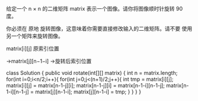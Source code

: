 给定一个 n × n 的二维矩阵 matrix 表示一个图像。请你将图像顺时针旋转 90 度。

你必须在 原地 旋转图像，这意味着你需要直接修改输入的二维矩阵。请不要 使用另一个矩阵来旋转图像。

matrix[i][j]
原索引位置

  
→matrix[j][n−1−i]
→旋转后索引位置
​

class Solution {
    public void rotate(int[][] matrix) {
        int n = matrix.length;
        for(int i=0;i<n/2;i++){
            for(int j=0;j<(n+1)/2;j++){
                int tmp = matrix[i][j];
                matrix[i][j] = matrix[n-1-j][i];
                matrix[n-1-j][i] = matrix[n-1-i][n-1-j];
                matrix[n-1-i][n-1-j] = matrix[j][n-1-i];
                matrix[j][n-1-i] = tmp;
            }
        }
    }
}
